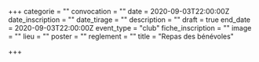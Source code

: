 +++
categorie = ""
convocation = ""
date = 2020-09-03T22:00:00Z
date_inscription = ""
date_tirage = ""
description = ""
draft = true
end_date = 2020-09-03T22:00:00Z
event_type = "club"
fiche_inscription = ""
image = ""
lieu = ""
poster = ""
reglement = ""
title = "Repas des bénévoles"

+++
